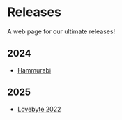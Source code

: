 # Releases #

A web page for our ultimate releases!

## 2024 ##

  * [Hammurabi](2024/Hammurabi/)

## 2025 ##

  * [Lovebyte 2022](2022/Lovebyte2022/)
